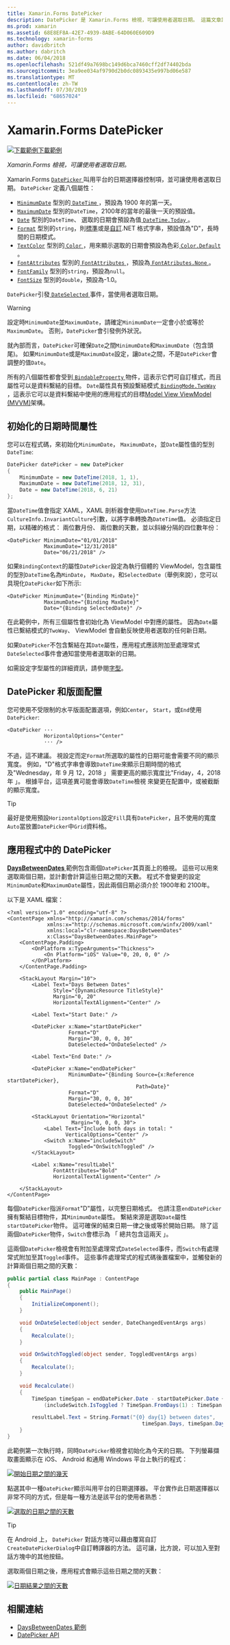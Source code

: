 ```yaml
---
title: Xamarin.Forms DatePicker
description: DatePicker 是 Xamarin.Forms 檢視，可讓使用者選取日期。 這篇文章說明如何使用 Xamarin.Forms 應用程式中的日期選擇器。
ms.prod: xamarin
ms.assetid: 68E8EF8A-42E7-4939-8ABE-64D060E609D9
ms.technology: xamarin-forms
author: davidbritch
ms.author: dabritch
ms.date: 06/04/2018
ms.openlocfilehash: 521df49a7698bc149d6bca7460cff2df74402bda
ms.sourcegitcommit: 3ea9ee034af9790d2b0dc0893435e997bd06e587
ms.translationtype: MT
ms.contentlocale: zh-TW
ms.lasthandoff: 07/30/2019
ms.locfileid: "68657024"
---
```

# <a name="xamarinforms-datepicker"></a>Xamarin.Forms DatePicker

[![下載範例](~/media/shared/download.png)下載範例](https://docs.microsoft.com/samples/xamarin/xamarin-forms-samples/userinterface-datepicker)

_Xamarin.Forms 檢視，可讓使用者選取日期。_

Xamarin.Forms [ `DatePicker` ](xref:Xamarin.Forms.DatePicker)叫用平台的日期選擇器控制項，並可讓使用者選取日期。 `DatePicker` 定義八個屬性：

- [`MinimumDate`](xref:Xamarin.Forms.DatePicker.MinimumDate) 型別的[ `DateTime` ](xref:System.DateTime)，預設為 1900 年的第一天。
- [`MaximumDate`](xref:Xamarin.Forms.DatePicker.MaximumDate) 型別的`DateTime`，2100年的當年的最後一天的預設值。
- [`Date`](xref:Xamarin.Forms.DatePicker.Date) 型別的`DateTime`、 選取的日期會預設為值[ `DateTime.Today` ](xref:System.DateTime.Today)。
- [`Format`](xref:Xamarin.Forms.DatePicker.Format) 型別的`string`，則[標準](/dotnet/standard/base-types/standard-date-and-time-format-strings/)或是[自訂](/dotnet/standard/base-types/custom-date-and-time-format-strings/).NET 格式字串，預設值為"D"，長時間的日期模式。
- [`TextColor`](xref:Xamarin.Forms.DatePicker.TextColor) 型別的[ `Color` ](xref:Xamarin.Forms.Color)，用來顯示選取的日期會預設為色彩[ `Color.Default` ](xref:Xamarin.Forms.Color.Default)。
- [`FontAttributes`](xref:Xamarin.Forms.DatePicker.FontAttributes) 型別的[ `FontAttributes` ](xref:Xamarin.Forms.FontAttributes)，預設為[ `FontAtributes.None` ](xref:Xamarin.Forms.FontAttributes.None)。
- [`FontFamily`](xref:Xamarin.Forms.DatePicker.FontFamily) 型別的`string`，預設為`null`。
- [`FontSize`](xref:Xamarin.Forms.DatePicker.FontSize) 型別的`double`，預設為-1.0。

`DatePicker`引發[ `DateSelected` ](xref:Xamarin.Forms.DatePicker.DateSelected)事件，當使用者選取日期。

> [!WARNING]
> 設定時`MinimumDate`並`MaximumDate`，請確定`MinimumDate`一定會小於或等於`MaximumDate`。 否則，`DatePicker`會引發例外狀況。

就內部而言，`DatePicker`可確保`Date`之間`MinimumDate`和`MaximumDate`（包含頭尾)。 如果`MinimumDate`或是`MaximumDate`設定，讓`Date`之間，不是`DatePicker`會調整的值`Date`。

所有的八個屬性都會受到[ `BindableProperty` ](xref:Xamarin.Forms.BindableProperty)物件，這表示它們可自訂樣式，而且屬性可以是資料繫結的目標。 `Date`屬性具有預設繫結模式[ `BindingMode.TwoWay` ](xref:Xamarin.Forms.BindingMode.TwoWay)，這表示它可以是資料繫結中使用的應用程式的目標[Model View ViewModel (MVVM)](~/xamarin-forms/enterprise-application-patterns/mvvm.md)架構。

## <a name="initializing-the-datetime-properties"></a>初始化的日期時間屬性

您可以在程式碼，來初始化`MinimumDate`， `MaximumDate`，並`Date`屬性值的型別`DateTime`:

```csharp
DatePicker datePicker = new DatePicker
{
    MinimumDate = new DateTime(2018, 1, 1),
    MaximumDate = new DateTime(2018, 12, 31),
    Date = new DateTime(2018, 6, 21)
};
```

當`DateTime`值會指定 XAML，XAML 剖析器會使用`DateTime.Parse`方法`CultureInfo.InvariantCulture`引數，以將字串轉換為`DateTime`值。 必須指定日期，以精確的格式： 兩位數月份、 兩位數的天數，並以斜線分隔的四位數年份：

```xaml
<DatePicker MinimumDate="01/01/2018"
            MaximumDate="12/31/2018"
            Date="06/21/2018" />
```

如果`BindingContext`的屬性`DatePicker`設定為執行個體的 ViewModel，包含屬性的型別`DateTime`名為`MinDate`， `MaxDate`，和`SelectedDate`（舉例來說），您可以具現化`DatePicker`如下所示:

```xaml
<DatePicker MinimumDate="{Binding MinDate}"
            MaximumDate="{Binding MaxDate}"
            Date="{Binding SelectedDate}" />
```

在此範例中，所有三個屬性會初始化為 ViewModel 中對應的屬性。 因為`Date`屬性已繫結模式的`TwoWay`、 ViewModel 會自動反映使用者選取的任何新日期。

如果`DatePicker`不包含繫結在其`Date`屬性，應用程式應該附加至處理常式`DateSelected`事件會通知當使用者選取新的日期。

如需設定字型屬性的詳細資訊，請參閱[字型](~/xamarin-forms/user-interface/text/fonts.md)。

## <a name="datepicker-and-layout"></a>DatePicker 和版面配置

您可使用不受限制的水平版面配置選項，例如`Center`， `Start`，或`End`使用`DatePicker`:

```xaml
<DatePicker ···
            HorizontalOptions="Center"
            ··· />
```

不過，這不建議。 視設定而定`Format`所選取的屬性的日期可能會需要不同的顯示寬度。 例如，"D"格式字串會導致`DateTime`來顯示日期時間的格式及"Wednesday，年 9 月 12，2018 」 需要更高的顯示寬度比"Friday，4，2018 年 」。 根據平台，這項差異可能會導致`DateTime`檢視 來變更在配置中，或被截斷的顯示寬度。

> [!TIP]
> 最好是使用預設`HorizontalOptions`設定`Fill`具有`DatePicker`，且不使用的寬度`Auto`當放置`DatePicker`中`Grid`資料格。

## <a name="datepicker-in-an-application"></a>應用程式中的 DatePicker

[ **DaysBetweenDates** ](https://docs.microsoft.com/samples/xamarin/xamarin-forms-samples/userinterface-datepicker)範例包含兩個`DatePicker`其頁面上的檢視。 這些可以用來選取兩個日期，並計劃會計算這些日期之間的天數。 程式不會變更的設定`MinimumDate`和`MaximumDate`屬性，因此兩個日期必須介於 1900年和 2100年。

以下是 XAML 檔案：

```xaml
<?xml version="1.0" encoding="utf-8" ?>
<ContentPage xmlns="http://xamarin.com/schemas/2014/forms"
             xmlns:x="http://schemas.microsoft.com/winfx/2009/xaml"
             xmlns:local="clr-namespace:DaysBetweenDates"
             x:Class="DaysBetweenDates.MainPage">
    <ContentPage.Padding>
        <OnPlatform x:TypeArguments="Thickness">
            <On Platform="iOS" Value="0, 20, 0, 0" />
        </OnPlatform>
    </ContentPage.Padding>

    <StackLayout Margin="10">
        <Label Text="Days Between Dates"
               Style="{DynamicResource TitleStyle}"
               Margin="0, 20"
               HorizontalTextAlignment="Center" />

        <Label Text="Start Date:" />

        <DatePicker x:Name="startDatePicker"
                    Format="D"
                    Margin="30, 0, 0, 30"
                    DateSelected="OnDateSelected" />

        <Label Text="End Date:" />

        <DatePicker x:Name="endDatePicker"
                    MinimumDate="{Binding Source={x:Reference startDatePicker},
                                          Path=Date}"
                    Format="D"
                    Margin="30, 0, 0, 30"
                    DateSelected="OnDateSelected" />

        <StackLayout Orientation="Horizontal"
                     Margin="0, 0, 0, 30">
            <Label Text="Include both days in total: "
                   VerticalOptions="Center" />
            <Switch x:Name="includeSwitch"
                    Toggled="OnSwitchToggled" />
        </StackLayout>

        <Label x:Name="resultLabel"
               FontAttributes="Bold"
               HorizontalTextAlignment="Center" />

    </StackLayout>
</ContentPage>
```

每個`DatePicker`指派`Format`"D"屬性，以完整日期格式。 也請注意`endDatePicker`擁有繫結目標物件，其`MinimumDate`屬性。 繫結來源是選取`Date`屬性`startDatePicker`物件。 這可確保的結束日期一律之後或等於開始日期。 除了這兩個`DatePicker`物件，`Switch`會標示為 「 總共包含這兩天 」。

這兩個`DatePicker`檢視會有附加至處理常式`DateSelected`事件，而`Switch`有處理常式附加至其`Toggled`事件。 這些事件處理常式的程式碼後置檔案中，並觸發新的計算兩個日期之間的天數：

```csharp
public partial class MainPage : ContentPage
{
    public MainPage()
    {
        InitializeComponent();
    }

    void OnDateSelected(object sender, DateChangedEventArgs args)
    {
        Recalculate();
    }

    void OnSwitchToggled(object sender, ToggledEventArgs args)
    {
        Recalculate();
    }

    void Recalculate()
    {
        TimeSpan timeSpan = endDatePicker.Date - startDatePicker.Date +
            (includeSwitch.IsToggled ? TimeSpan.FromDays(1) : TimeSpan.Zero);

        resultLabel.Text = String.Format("{0} day{1} between dates",
                                            timeSpan.Days, timeSpan.Days == 1 ? "" : "s");
    }
}
```

此範例第一次執行時，同時`DatePicker`檢視會初始化為今天的日期。 下列螢幕擷取畫面顯示在 iOS、 Android 和通用 Windows 平台上執行的程式：

[![開始日期之間的幾天](datepicker-images/DaysBetweenDatesStart.png "開始的日期之間的幾天")](datepicker-images/DaysBetweenDatesStart-Large.png#lightbox "開始日期之間的幾天")

點選其中一種`DatePicker`顯示叫用平台的日期選擇器。 平台實作此日期選擇器以非常不同的方式，但是每一種方法是該平台的使用者熟悉：

[![選取的日期之間的天數](datepicker-images/DaysBetweenDatesSelect.png "天的日期之間選取")](datepicker-images/DaysBetweenDatesSelect-Large.png#lightbox "選取日期之間的天數")

> [!TIP]
> 在 Android 上， `DatePicker`  對話方塊可以藉由覆寫自訂`CreateDatePickerDialog`中自訂轉譯器的方法。 這可讓，比方說，可以加入至對話方塊中的其他按鈕。

選取兩個日期之後，應用程式會顯示這些日期之間的天數：

[![日期結果之間的天數](datepicker-images/DaysBetweenDatesResult.png "日期結果之間的天數")](datepicker-images/DaysBetweenDatesResult-Large.png#lightbox "日期結果之間的天數")

## <a name="related-links"></a>相關連結

- [DaysBetweenDates 範例](https://docs.microsoft.com/samples/xamarin/xamarin-forms-samples/userinterface-datepicker)
- [DatePicker API](xref:Xamarin.Forms.DatePicker)
